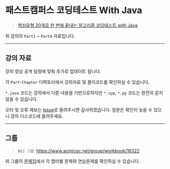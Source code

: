 # 패스트캠퍼스 코딩테스트 With Java

> [핵심유형 20개로 한 번에 끝내는 알고리즘 코딩테스트 with Java](https://fastcampus.co.kr/dev_online_codingtest)

위 강의의 `Part1` ~ `Part4` 자료입니다.

----

## 강의 자료

강의 영상 공개 일정에 맞춰 추가로 업데이트 됩니다.

각 `Part`-`Chapter` 디렉토리에서 강의자료 및 풀이코드를 확인하실 수 있습니다.

`*.java` 코드는 강의에서 다룬 내용을 기반으로하지만 `*.cpp`, `*.py` 코드는 완전히 같지 않을 수 있습니다.

오타 및 오류 제보는 [Issue](https://github.com/20-with-Java/Part_1_FastCampus/issues)로 올려주시면 감사하겠습니다.
질문은 확인이 늦을 수 있으니 강의 디스코드에 올려주세요.

----

## 그룹

> `BOJ 그룹`: https://www.acmicpc.net/group/workbook/16322

위 그룹의 [문제집](https://www.acmicpc.net/group/workbook/16322)에서 각 챕터별 문제와 연습문제를 확인하실 수 있습니다.



